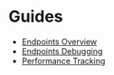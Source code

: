# Guides

* [Endpoints Overview](endpoints.md)
* [Endpoints Debugging](endpoints-debugging.md)
* [Performance Tracking](performance.md)
